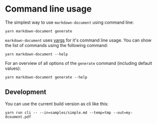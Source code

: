 # Command line usage
The simplest way to use `markdown-document` using command line:
```
yarn markdown-document generate
```

`markdown-document` uses [yargs](https://github.com/yargs/yargs) for it's command line usage. You can show the list of commands using the following command:
```
yarn markdown-document --help
```

For an overview of all options of the `generate` command (including default values):
```
yarn markdown-document generate --help
```

## Development
You can use the current build version as cli like this:
```
yarn run cli -- --in=samples/simple.md --temp=tmp --out=my-dcoument.pdf
```